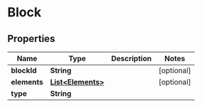 

# Block


## Properties

| Name | Type | Description | Notes |
|------------ | ------------- | ------------- | -------------|
|**blockId** | **String** |  |  [optional] |
|**elements** | [**List&lt;Elements&gt;**](Elements.md) |  |  [optional] |
|**type** | **String** |  |  |



